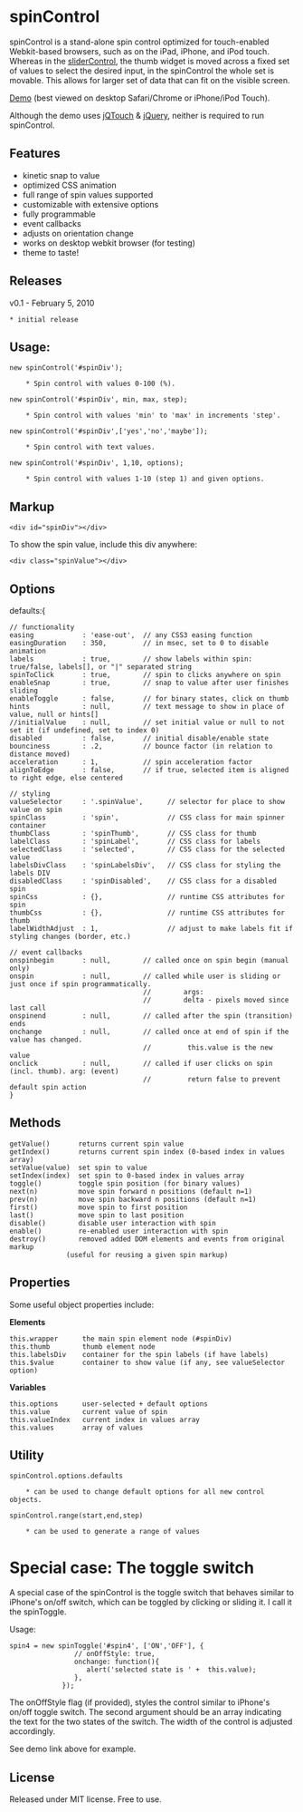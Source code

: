 # spinControl

spinControl is a stand-alone spin control optimized for touch-enabled Webkit-based browsers, such as on the iPad, iPhone, and iPod touch.  Whereas in the [sliderControl](http://github.com/moos/sliderControl), the thumb widget is moved across a fixed set of values to select the desired input, in the spinControl the whole set is movable.  This allows for larger set of data that can fit on the visible screen.

[Demo](http://42at.com/lab/spinControl) (best viewed on desktop Safari/Chrome or iPhone/iPod Touch).

Although the demo uses [jQTouch](http://www.jqtouch.com/) & [jQuery](http://jquery.com/), neither is required to run spinControl.

## Features

* kinetic snap to value
* optimized CSS animation
* full range of spin values supported
* customizable with extensive options
* fully programmable
* event callbacks
* adjusts on orientation change
* works on desktop webkit browser (for testing)
* theme to taste!

## Releases

v0.1 - February 5, 2010

    * initial release


## Usage:

	new spinControl('#spinDiv');

		* Spin control with values 0-100 (%).

	new spinControl('#spinDiv', min, max, step);

		* Spin control with values 'min' to 'max' in increments 'step'.

	new spinControl('#spinDiv',['yes','no','maybe']);

		* Spin control with text values.

	new spinControl('#spinDiv', 1,10, options);

		* Spin control with values 1-10 (step 1) and given options.


## Markup

	<div id="spinDiv"></div>

To show the spin value, include this div anywhere:

	<div class="spinValue"></div>

## Options

defaults:{

	// functionality
	easing            : 'ease-out',	 // any CSS3 easing function
	easingDuration    : 350,		 // in msec, set to 0 to disable animation
	labels            : true,        // show labels within spin: true/false, labels[], or "|" separated string
	spinToClick       : true,        // spin to clicks anywhere on spin
	enableSnap        : true,        // snap to value after user finishes sliding
	enableToggle      : false,       // for binary states, click on thumb
	hints             : null,        // text message to show in place of value, null or hints[]
	//initialValue    : null,        // set initial value or null to not set it (if undefined, set to index 0)
	disabled          : false,       // initial disable/enable state
	bounciness        : .2,          // bounce factor (in relation to distance moved)
	acceleration      : 1,           // spin acceleration factor
	alignToEdge       : false,       // if true, selected item is aligned to right edge, else centered

	// styling
	valueSelector     : '.spinValue',      // selector for place to show value on spin
	spinClass         : 'spin',            // CSS class for main spinner container
	thumbClass        : 'spinThumb',       // CSS class for thumb
	labelClass        : 'spinLabel',       // CSS class for labels
	selectedClass     : 'selected',        // CSS class for the selected value
	labelsDivClass    : 'spinLabelsDiv',   // CSS class for styling the labels DIV
	disabledClass     : 'spinDisabled',    // CSS class for a disabled spin
	spinCss           : {},                // runtime CSS attributes for spin
	thumbCss          : {},                // runtime CSS attributes for thumb
	labelWidthAdjust  : 1,                 // adjust to make labels fit if styling changes (border, etc.)

	// event callbacks
	onspinbegin       : null,        // called once on spin begin (manual only)
	onspin            : null,        // called while user is sliding or just once if spin programmatically.
									 //        args:
									 //        delta - pixels moved since last call
	onspinend         : null,        // called after the spin (transition) ends
	onchange          : null,        // called once at end of spin if the value has changed.
									 //         this.value is the new value
	onclick           : null,        // called if user clicks on spin (incl. thumb). arg: (event)
									 //         return false to prevent default spin action
	}


## Methods

	getValue()       returns current spin value
	getIndex()       returns current spin index (0-based index in values array)
	setValue(value)  set spin to value
	setIndex(index)  set spin to 0-based index in values array
	toggle()         toggle spin position (for binary values)
	next(n)          move spin forward n positions (default n=1)
	prev(n)          move spin backward n positions (default n=1)
	first()          move spin to first position
	last()           move spin to last position
	disable()        disable user interaction with spin
	enable()         re-enabled user interaction with spin
	destroy()        removed added DOM elements and events from original markup
				  (useful for reusing a given spin markup)

## Properties

Some useful object properties include:

**Elements**

	this.wrapper      the main spin element node (#spinDiv)
	this.thumb        thumb element node
	this.labelsDiv    container for the spin labels (if have labels)
	this.$value       container to show value (if any, see valueSelector option)

**Variables**

	this.options      user-selected + default options
	this.value        current value of spin
	this.valueIndex   current index in values array
	this.values       array of values

## Utility

	spinControl.options.defaults

		* can be used to change default options for all new control objects.

	spinControl.range(start,end,step)

		* can be used to generate a range of values

# Special case: The toggle switch

A special case of the spinControl is the toggle switch that behaves similar to iPhone's on/off switch, which can be toggled by clicking or sliding it.  I call it the spinToggle.

Usage:

	spin4 = new spinToggle('#spin4', ['ON','OFF'], {
					// onOffStyle: true,
					onchange: function(){
					   alert('selected state is ' +  this.value);
					},
				 });

The onOffStyle flag (if provided), styles the control similar to iPhone's on/off toggle switch.  The second argument should be an array indicating the text for the two states of the switch.  The width of the control is adjusted accordingly.

See demo link above for example.


## License

Released under MIT license.  Free to use.
